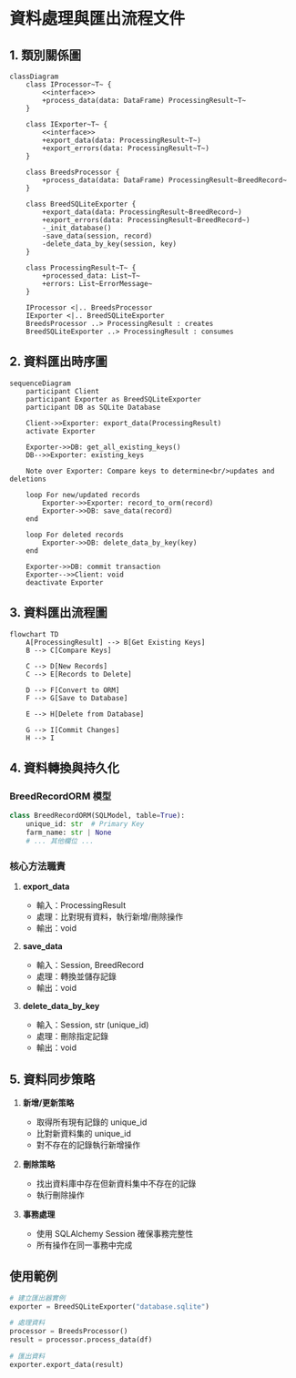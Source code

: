 # 資料處理與匯出流程文件

## 1. 類別關係圖

```mermaid
classDiagram
    class IProcessor~T~ {
        <<interface>>
        +process_data(data: DataFrame) ProcessingResult~T~
    }

    class IExporter~T~ {
        <<interface>>
        +export_data(data: ProcessingResult~T~)
        +export_errors(data: ProcessingResult~T~)
    }

    class BreedsProcessor {
        +process_data(data: DataFrame) ProcessingResult~BreedRecord~
    }

    class BreedSQLiteExporter {
        +export_data(data: ProcessingResult~BreedRecord~)
        +export_errors(data: ProcessingResult~BreedRecord~)
        -_init_database()
        -save_data(session, record)
        -delete_data_by_key(session, key)
    }

    class ProcessingResult~T~ {
        +processed_data: List~T~
        +errors: List~ErrorMessage~
    }

    IProcessor <|.. BreedsProcessor
    IExporter <|.. BreedSQLiteExporter
    BreedsProcessor ..> ProcessingResult : creates
    BreedSQLiteExporter ..> ProcessingResult : consumes
```

## 2. 資料匯出時序圖

```mermaid
sequenceDiagram
    participant Client
    participant Exporter as BreedSQLiteExporter
    participant DB as SQLite Database

    Client->>Exporter: export_data(ProcessingResult)
    activate Exporter

    Exporter->>DB: get_all_existing_keys()
    DB-->>Exporter: existing_keys

    Note over Exporter: Compare keys to determine<br/>updates and deletions

    loop For new/updated records
        Exporter->>Exporter: record_to_orm(record)
        Exporter->>DB: save_data(record)
    end

    loop For deleted records
        Exporter->>DB: delete_data_by_key(key)
    end

    Exporter->>DB: commit transaction
    Exporter-->>Client: void
    deactivate Exporter
```

## 3. 資料匯出流程圖

```mermaid
flowchart TD
    A[ProcessingResult] --> B[Get Existing Keys]
    B --> C[Compare Keys]

    C --> D[New Records]
    C --> E[Records to Delete]

    D --> F[Convert to ORM]
    F --> G[Save to Database]

    E --> H[Delete from Database]

    G --> I[Commit Changes]
    H --> I
```

## 4. 資料轉換與持久化

### BreedRecordORM 模型
```python
class BreedRecordORM(SQLModel, table=True):
    unique_id: str  # Primary Key
    farm_name: str | None
    # ... 其他欄位 ...
```

### 核心方法職責
1. **export_data**
   - 輸入：ProcessingResult<BreedRecord>
   - 處理：比對現有資料，執行新增/刪除操作
   - 輸出：void

2. **save_data**
   - 輸入：Session, BreedRecord
   - 處理：轉換並儲存記錄
   - 輸出：void

3. **delete_data_by_key**
   - 輸入：Session, str (unique_id)
   - 處理：刪除指定記錄
   - 輸出：void

## 5. 資料同步策略

1. **新增/更新策略**
   - 取得所有現有記錄的 unique_id
   - 比對新資料集的 unique_id
   - 對不存在的記錄執行新增操作

2. **刪除策略**
   - 找出資料庫中存在但新資料集中不存在的記錄
   - 執行刪除操作

3. **事務處理**
   - 使用 SQLAlchemy Session 確保事務完整性
   - 所有操作在同一事務中完成

## 使用範例

```python
# 建立匯出器實例
exporter = BreedSQLiteExporter("database.sqlite")

# 處理資料
processor = BreedsProcessor()
result = processor.process_data(df)

# 匯出資料
exporter.export_data(result)
